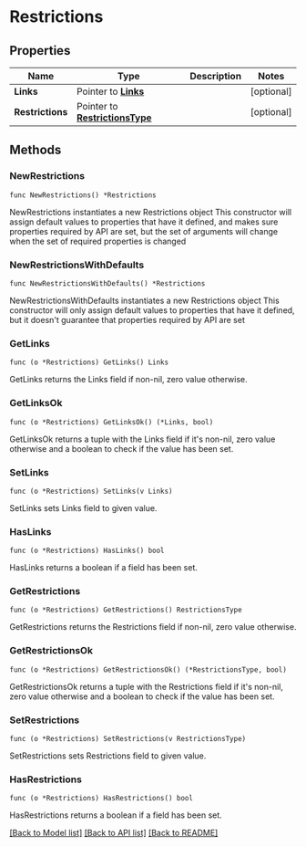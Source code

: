 # Restrictions

## Properties

Name | Type | Description | Notes
------------ | ------------- | ------------- | -------------
**Links** | Pointer to [**Links**](Links.md) |  | [optional] 
**Restrictions** | Pointer to [**RestrictionsType**](RestrictionsType.md) |  | [optional] 

## Methods

### NewRestrictions

`func NewRestrictions() *Restrictions`

NewRestrictions instantiates a new Restrictions object
This constructor will assign default values to properties that have it defined,
and makes sure properties required by API are set, but the set of arguments
will change when the set of required properties is changed

### NewRestrictionsWithDefaults

`func NewRestrictionsWithDefaults() *Restrictions`

NewRestrictionsWithDefaults instantiates a new Restrictions object
This constructor will only assign default values to properties that have it defined,
but it doesn't guarantee that properties required by API are set

### GetLinks

`func (o *Restrictions) GetLinks() Links`

GetLinks returns the Links field if non-nil, zero value otherwise.

### GetLinksOk

`func (o *Restrictions) GetLinksOk() (*Links, bool)`

GetLinksOk returns a tuple with the Links field if it's non-nil, zero value otherwise
and a boolean to check if the value has been set.

### SetLinks

`func (o *Restrictions) SetLinks(v Links)`

SetLinks sets Links field to given value.

### HasLinks

`func (o *Restrictions) HasLinks() bool`

HasLinks returns a boolean if a field has been set.

### GetRestrictions

`func (o *Restrictions) GetRestrictions() RestrictionsType`

GetRestrictions returns the Restrictions field if non-nil, zero value otherwise.

### GetRestrictionsOk

`func (o *Restrictions) GetRestrictionsOk() (*RestrictionsType, bool)`

GetRestrictionsOk returns a tuple with the Restrictions field if it's non-nil, zero value otherwise
and a boolean to check if the value has been set.

### SetRestrictions

`func (o *Restrictions) SetRestrictions(v RestrictionsType)`

SetRestrictions sets Restrictions field to given value.

### HasRestrictions

`func (o *Restrictions) HasRestrictions() bool`

HasRestrictions returns a boolean if a field has been set.


[[Back to Model list]](../README.md#documentation-for-models) [[Back to API list]](../README.md#documentation-for-api-endpoints) [[Back to README]](../README.md)


